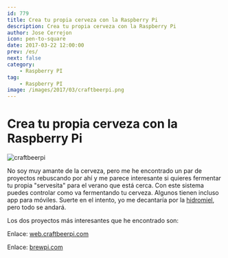 ```yaml
---
id: 779
title: Crea tu propia cerveza con la Raspberry Pi
description: Crea tu propia cerveza con la Raspberry Pi
author: Jose Cerrejon
icon: pen-to-square
date: 2017-03-22 12:00:00
prev: /es/
next: false
category:
    - Raspberry PI
tag:
    - Raspberry PI
image: /images/2017/03/craftbeerpi.png
---
```


# Crea tu propia cerveza con la Raspberry Pi

![craftbeerpi](/images/2017/03/craftbeerpi.png)

No soy muy amante de la cerveza, pero me he encontrado un par de proyectos rebuscando por ahí y me parece interesante si quieres fermentar tu propia "servesita" para el verano que está cerca. Con este sistema puedes controlar como va fermentando tu cerveza. Algunos tienen incluso app para móviles. Suerte en el intento, yo me decantaría por la [hidromiel](https://es.wikipedia.org/wiki/Hidromiel), pero todo se andará.

Los dos proyectos más interesantes que he encontrado son:

Enlace: [web.craftbeerpi.com](https://web.craftbeerpi.com/)

Enlace: [brewpi.com](https://www.brewpi.com/)
